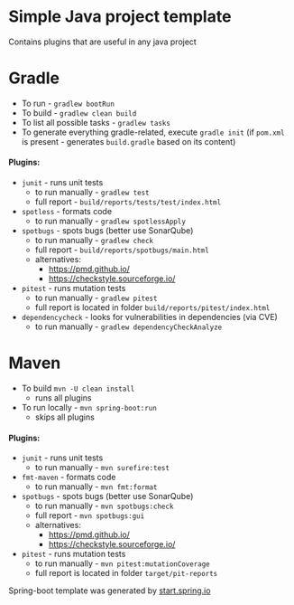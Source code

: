 # Simple Java project template 
Contains plugins that are useful in any java project


# Gradle
* To run - `gradlew bootRun`
* To build - `gradlew clean build`
* To list all possible tasks - `gradlew tasks`
* To generate everything gradle-related, execute `gradle init` 
    (if `pom.xml` is present - generates `build.gradle` based on its content)
#### Plugins: 
* `junit` - runs unit tests
    * to run manually - `gradlew test`
    * full report - `build/reports/tests/test/index.html`
* `spotless` - formats code
    * to run manually - `gradlew spotlessApply`
* `spotbugs` - spots bugs (better use SonarQube)
    * to run manually - `gradlew check`
    * full report - `build/reports/spotbugs/main.html`
    * alternatives:
        * https://pmd.github.io/
        * https://checkstyle.sourceforge.io/
* `pitest` - runs mutation tests
    * to run manually - `gradlew pitest`
    * full report is located in folder `build/reports/pitest/index.html`
* `dependencycheck` - looks for vulnerabilities in dependencies (via CVE)
    * to run manually - `gradlew dependencyCheckAnalyze`

# Maven
* To build `mvn -U clean install`
    * runs all plugins
* To run locally - `mvn spring-boot:run`
    * skips all plugins
#### Plugins: 
* `junit` - runs unit tests
    * to run manually - `mvn surefire:test`
* `fmt-maven` - formats code
    * to run manually - `mvn fmt:format`
* `spotbugs` - spots bugs (better use SonarQube)
    * to run manually - `mvn spotbugs:check`
    * full report - `mvn spotbugs:gui`
    * alternatives:
        * https://pmd.github.io/
        * https://checkstyle.sourceforge.io/
* `pitest` - runs mutation tests
    * to run manually - `mvn pitest:mutationCoverage`
    * full report is located in folder `target/pit-reports`

Spring-boot template was generated by [start.spring.io](https://start.spring.io/)
